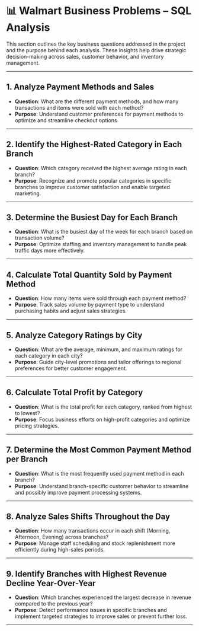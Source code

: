 # 📊 Walmart Business Problems – SQL Analysis

This section outlines the key business questions addressed in the project and the purpose behind each analysis. These insights help drive strategic decision-making across sales, customer behavior, and inventory management.

---

## 1. Analyze Payment Methods and Sales

- **Question**: What are the different payment methods, and how many transactions and items were sold with each method?
- **Purpose**: Understand customer preferences for payment methods to optimize and streamline checkout options.

---

## 2. Identify the Highest-Rated Category in Each Branch

- **Question**: Which category received the highest average rating in each branch?
- **Purpose**: Recognize and promote popular categories in specific branches to improve customer satisfaction and enable targeted marketing.

---

## 3. Determine the Busiest Day for Each Branch

- **Question**: What is the busiest day of the week for each branch based on transaction volume?
- **Purpose**: Optimize staffing and inventory management to handle peak traffic days more effectively.

---

## 4. Calculate Total Quantity Sold by Payment Method

- **Question**: How many items were sold through each payment method?
- **Purpose**: Track sales volume by payment type to understand purchasing habits and adjust sales strategies.

---

## 5. Analyze Category Ratings by City

- **Question**: What are the average, minimum, and maximum ratings for each category in each city?
- **Purpose**: Guide city-level promotions and tailor offerings to regional preferences for better customer engagement.

---

## 6. Calculate Total Profit by Category

- **Question**: What is the total profit for each category, ranked from highest to lowest?
- **Purpose**: Focus business efforts on high-profit categories and optimize pricing strategies.

---

## 7. Determine the Most Common Payment Method per Branch

- **Question**: What is the most frequently used payment method in each branch?
- **Purpose**: Understand branch-specific customer behavior to streamline and possibly improve payment processing systems.

---

## 8. Analyze Sales Shifts Throughout the Day

- **Question**: How many transactions occur in each shift (Morning, Afternoon, Evening) across branches?
- **Purpose**: Manage staff scheduling and stock replenishment more efficiently during high-sales periods.

---

## 9. Identify Branches with Highest Revenue Decline Year-Over-Year

- **Question**: Which branches experienced the largest decrease in revenue compared to the previous year?
- **Purpose**: Detect performance issues in specific branches and implement targeted strategies to improve sales or prevent further loss.

---
